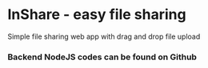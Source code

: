 # InShare - easy file sharing
Simple file sharing web app with drag and drop file upload



### Backend NodeJS codes can be found on  Github

